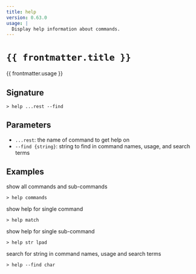 ```yaml
---
title: help
version: 0.63.0
usage: |
  Display help information about commands.
---
```


<script>
  import { usePageFrontmatter } from '@vuepress/client';
  export default { computed: { frontmatter() { return usePageFrontmatter().value; } } }
</script>

# <code>{{ frontmatter.title }}</code>

<div style='white-space: pre-wrap;'>{{ frontmatter.usage }}</div>

## Signature

```> help ...rest --find```

## Parameters

 -  `...rest`: the name of command to get help on
 -  `--find {string}`: string to find in command names, usage, and search terms

## Examples

show all commands and sub-commands
```shell
> help commands
```

show help for single command
```shell
> help match
```

show help for single sub-command
```shell
> help str lpad
```

search for string in command names, usage and search terms
```shell
> help --find char
```

